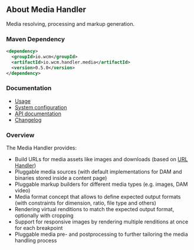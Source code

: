 ## About Media Handler

Media resolving, processing and markup generation.


### Maven Dependency

```xml
<dependency>
  <groupId>io.wcm</groupId>
  <artifactId>io.wcm.handler.media</artifactId>
  <version>0.5.0</version>
</dependency>
```

### Documentation

* [Usage][usage]
* [System configuration][configuration]
* [API documentation][apidocs]
* [Changelog][changelog]


### Overview

The Media Handler provides:

* Build URLs for media assets like images and downloads (based on [URL Handler][url-handler])
* Pluggable media sources (with default implementations for DAM and binaries stored inside a content page)
* Pluggable markup builders for different media types (e.g. images, DAM video)
* Media format concept that allows to define expected output formats (with constraints for dimension, ratio, file type and others)
* Rendering virtual renditions to match the expected output format, optionally with cropping
* Support for responsive images by rendering multiple renditions at once for each breakpoint
* Pluggable media pre- and postprocessing to further tailoring the media handling process


[usage]: usage.html
[configuration]: configuration.html
[apidocs]: apidocs/
[changelog]: changes-report.html
[url-handler]: ../url/
